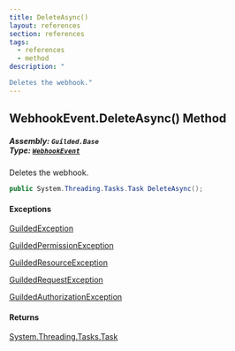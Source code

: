 ```yaml
---
title: DeleteAsync()
layout: references
section: references
tags:
  - references
  - method
description: "

Deletes the webhook."
---
```


## WebhookEvent.DeleteAsync() Method
##### **Assembly:** `Guilded.Base`<br/>**Type:** [`WebhookEvent`](WebhookEvent 'Guilded.Base.Events.WebhookEvent')

Deletes the webhook.

```csharp
public System.Threading.Tasks.Task DeleteAsync();
```

#### Exceptions

[GuildedException](GuildedException 'Guilded.Base.GuildedException')

[GuildedPermissionException](GuildedPermissionException 'Guilded.Base.GuildedPermissionException')

[GuildedResourceException](GuildedResourceException 'Guilded.Base.GuildedResourceException')

[GuildedRequestException](GuildedRequestException 'Guilded.Base.GuildedRequestException')

[GuildedAuthorizationException](GuildedAuthorizationException 'Guilded.Base.GuildedAuthorizationException')

#### Returns
[System.Threading.Tasks.Task](https://docs.microsoft.com/en-us/dotnet/api/System.Threading.Tasks.Task 'System.Threading.Tasks.Task')